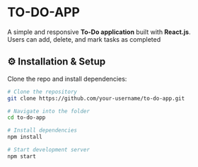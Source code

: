 # TO-DO-APP

A simple and responsive **To-Do application** built with **React.js**.  
Users can add, delete, and mark tasks as completed

## ⚙️ Installation & Setup
Clone the repo and install dependencies:

```bash
# Clone the repository
git clone https://github.com/your-username/to-do-app.git

# Navigate into the folder
cd to-do-app

# Install dependencies
npm install

# Start development server
npm start
